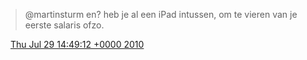 > @martinsturm en? heb je al een iPad intussen, om te vieren van je eerste salaris ofzo\.

<img src="../../media/tweet.ico" width="12" /> [Thu Jul 29 14:49:12 +0000 2010](https://twitter.com/DromerDenker/status/19831337928)